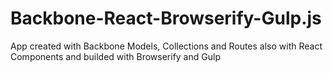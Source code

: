 # Backbone-React-Browserify-Gulp.js
App created with Backbone Models, Collections and Routes also with React Components and builded with Browserify and Gulp
